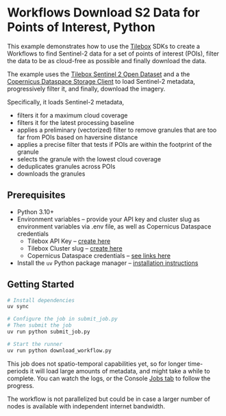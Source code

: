 # Workflows Download S2 Data for Points of Interest, Python

This example demonstrates how to use the [Tilebox](https://tilebox.com) SDKs to create a Workflows to find Sentinel-2 data for a set of points of interest (POIs), filter the data to be as cloud-free as possible and finally download the data.

The example uses the [Tilebox Sentinel 2 Open Dataset](https://console.tilebox.com/datasets/explorer/34d7b08b-8a27-4b40-819b-b11c6189695a) and a the [Copernicus Dataspace Storage Client](https://docs.tilebox.com/storage/clients#copernicus-data-space) to load Sentinel-2 metadata, progressively filter it, and finally, download the imagery.

Specifically, it loads Sentinel-2 metadata,
- filters it for a maximum cloud coverage
- filters it for the latest processing baseline
- applies a preliminary (vectorized) filter to remove granules that are too far from POIs based on haversine distance
- applies a precise filter that tests if POIs are within the footprint of the granule
- selects the granule with the lowest cloud coverage
- deduplicates granules across POIs
- downloads the granules

## Prerequisites

- Python 3.10+
- Environment variables – provide your API key and cluster slug as environment variables via .env file, as well as Copernicus Dataspace credentials
    - Tilebox API Key – [create here](https://console.tilebox.com/account/api-keys)
    - Tilebox Cluster slug – [create here](https://console.tilebox.com/workflows/clusters)
    - Copernicus Dataspace credentials – [see links here](https://docs.tilebox.com/storage/clients#copernicus-data-space)
- Install the `uv` Python package manager – [installation instructions](https://docs.astral.sh/uv/)

## Getting Started

```bash
# Install dependencies
uv sync

# Configure the job in submit_job.py
# Then submit the job
uv run python submit_job.py

# Start the runner
uv run python download_workflow.py
```

This job does not spatio-temporal capabilities yet, so for longer time-periods it will load large amounts of metadata, and might take a while to complete. You can watch the logs, or the Console [Jobs tab](https://console.tilebox.com/workflows/jobs) to follow the progress.

The workflow is not parallelized but could be in case a larger number of nodes is available with independent internet bandwidth.
